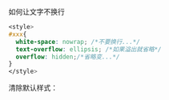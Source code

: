 如何让文字不换行

```css
<style>
#xxx{
  white-space: nowrap; /*不要换行...*/
  text-overflow: ellipsis; /*如果溢出就省略*/
  overflow: hidden;/*省略变...*/
}
</style>
```



清除默认样式：

<style>
  *{
    margin: 0;
    padding:0;
    box-sizing: border-box;
  }
  a{
    color: inherit;
    text-decoration: none;
  }
  ul,ol{
    list-style:none;
  }
  table{
    border-collapse: collapse;
    barder-spacing:none;
  }
</style>